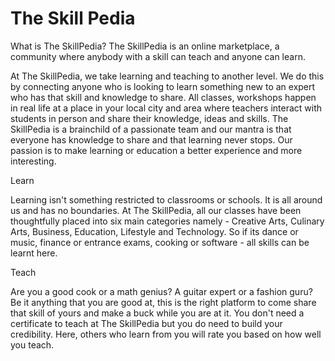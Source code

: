 The Skill Pedia
=============
What is The SkillPedia?
The SkillPedia is an online marketplace, a community where anybody with a skill can teach and anyone can learn.

At The SkillPedia, we take learning and teaching to another level. We do this by connecting anyone who is looking to learn something new to an expert who has that skill and knowledge to share. All classes, workshops happen in real life at a place in your local city and area where teachers interact with students in person and share their knowledge, ideas and skills. The SkillPedia is a brainchild of a passionate team and our mantra is that everyone has knowledge to share and that learning never stops. Our passion is to make learning or education a better experience and more interesting.

Learn

Learning isn't something restricted to classrooms or schools. It is all around us and has no boundaries. At The SkillPedia, all our classes have been thoughtfully placed into six main categories namely - Creative Arts, Culinary Arts, Business, Education, Lifestyle and Technology. So if its dance or music, finance or entrance exams, cooking or software - all skills can be learnt here.

Teach

Are you a good cook or a math genius? A guitar expert or a fashion guru? Be it anything that you are good at, this is the right platform to come share that skill of yours and make a buck while you are at it. You don't need a certificate to teach at The SkillPedia but you do need to build your credibility. Here, others who learn from you will rate you based on how well you teach.

